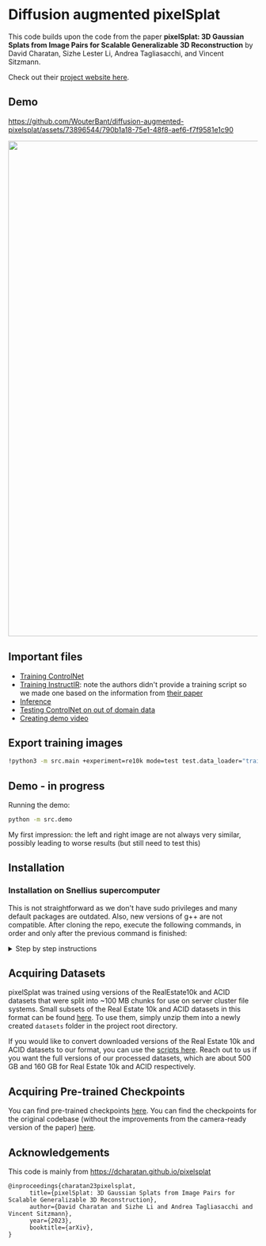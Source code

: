 # Diffusion augmented pixelSplat

This code builds upon the code from the paper **pixelSplat: 3D Gaussian Splats from Image Pairs for Scalable Generalizable 3D Reconstruction** by David Charatan, Sizhe Lester Li, Andrea Tagliasacchi, and Vincent Sitzmann.

Check out their [project website here](https://dcharatan.github.io/pixelsplat).

## Demo


https://github.com/WouterBant/diffusion-augmented-pixelsplat/assets/73896544/790b1a18-75e1-48f8-aef6-f7f9581e1c90


<img src="demo_images/video.gif" width="1000"/>

## Important files

- [Training ControlNet](controlnet/train_controlnet.py)
- [Training InstructIR](instructir/train.py): note the authors didn't provide a training script so we made one based on the information from [their paper](https://arxiv.org/abs/2401.16468)
- [Inference](instructir/inference.py)
- [Testing ControlNet on out of domain data](instructir/demo_models.ipynb)
- [Creating demo video](src/video.ipynb)
  
## Export training images
```bash
!python3 -m src.main +experiment=re10k mode=test test.data_loader="train" test.output_path="outputs/re10k_train_data" data_loader.train.batch_size=1 checkpointing.load=checkpoints/re10k.ckpt
```

## Demo - in progress
Running the demo:
```bash
python -m src.demo
```

My first impression: the left and right image are not always very similar, possibly leading to worse results (but still need to test this)

## Installation

### Installation on Snellius supercomputer
This is not straightforward as we don't have sudo privileges and many default packages are outdated.
Also, new versions of g++ are not compatible.
After cloning the repo, execute the following commands, in order and only after the previous command is finished:

<details>
  <summary>Step by step instructions</summary>
  
  ```bash
  cd installation_jobs
  ``` 
  This takes approximately 30 minutes, all others are much faster.
  ```bash
  sbatch install_env.job
  ```
  
  This will return an error but we will fix this afterwards.
  ```bash
  sbatch install_packages.job
  ```
  
  Debugging jobs:
  ```bash
  sbatch debug.job
  ```
  ```bash
  sbatch debug2.job
  ```
  ```bash
  sbatch debug3.job
  ```
  ```bash
  sbatch debug4.job
  ```
  ```bash
  sbatch debug5.job
  ```
  
  Now this should run without any errors.
  ```bash
  sbatch install_packages.job
  ```
</details>

## Acquiring Datasets

pixelSplat was trained using versions of the RealEstate10k and ACID datasets that were split into ~100 MB chunks for use on server cluster file systems. Small subsets of the Real Estate 10k and ACID datasets in this format can be found [here](https://drive.google.com/drive/folders/1joiezNCyQK2BvWMnfwHJpm2V77c7iYGe?usp=sharing). To use them, simply unzip them into a newly created `datasets` folder in the project root directory.

If you would like to convert downloaded versions of the Real Estate 10k and ACID datasets to our format, you can use the [scripts here](https://github.com/dcharatan/real_estate_10k_tools). Reach out to us if you want the full versions of our processed datasets, which are about 500 GB and 160 GB for Real Estate 10k and ACID respectively.

## Acquiring Pre-trained Checkpoints

You can find pre-trained checkpoints [here](https://drive.google.com/drive/folders/1ZYInQyBHav979dH7arITG8Z-wTSR_Bkm?usp=sharing). You can find the checkpoints for the original codebase (without the improvements from the camera-ready version of the paper) [here](https://drive.google.com/drive/folders/18nGNWIn8RN0aEWLR6MC2mshAkx2uN6fL?usp=sharing).


## Acknowledgements

This code is mainly from https://dcharatan.github.io/pixelsplat
```
@inproceedings{charatan23pixelsplat,
      title={pixelSplat: 3D Gaussian Splats from Image Pairs for Scalable Generalizable 3D Reconstruction},
      author={David Charatan and Sizhe Li and Andrea Tagliasacchi and Vincent Sitzmann},
      year={2023},
      booktitle={arXiv},
}
```

